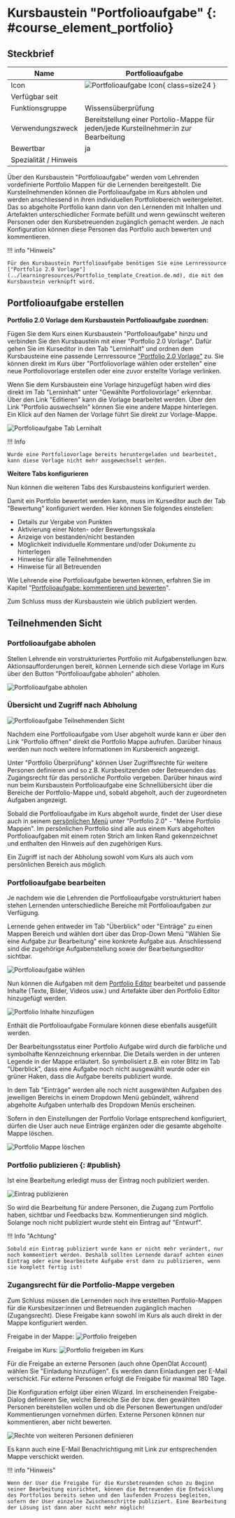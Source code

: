 # Kursbaustein "Portfolioaufgabe" {: #course_element_portfolio}


## Steckbrief

Name | Portfolioaufgabe
---------|----------
Icon | ![Portfolioaufgabe Icon](assets/portfolio_434343_64.png){ class=size24  }
Verfügbar seit | 
Funktionsgruppe | Wissensüberprüfung
Verwendungszweck | Bereitstellung einer Portolio-Mappe für jeden/jede Kursteilnehmer:in zur Bearbeitung 
Bewertbar | ja
Spezialität / Hinweis |



Über den Kursbaustein "Portfolioaufgabe" werden vom Lehrenden vordefinierte Portfolio Mappen für die Lernenden bereitgestellt. Die Kursteilnehmenden können die Portfolioaufgabe im Kurs abholen und werden anschliessend in ihren individuellen Portfoliobereich weitergeleitet. Das so abgeholte Portfolio kann dann von den Lernenden mit Inhalten und Artefakten unterschiedlicher Formate befüllt und wenn gewünscht weiteren Personen oder den Kursbetreuenden zugänglich gemacht werden. Je nach Konfiguration können diese Personen das Portfolio auch bewerten und kommentieren.

!!! info "Hinweis"

    Für den Kursbaustein Portfolioaufgabe benötigen Sie eine Lernressource ["Portfolio 2.0 Vorlage"](../learningresources/Portfolio_template_Creation.de.md), die mit dem Kursbaustein verknüpft wird. 

## Portfolioaufgabe erstellen


**Portfolio 2.0 Vorlage dem Kursbaustein Portfolioaufgabe zuordnen:**

Fügen Sie dem Kurs einen Kursbaustein "Portfolioaufgabe" hinzu und verbinden Sie den Kursbaustein mit einer "Portfolio 2.0 Vorlage". Dafür gehen Sie im Kurseditor in den Tab "Lerninhalt" und ordnen dem Kursbausteine eine passende Lernressource ["Portfolio 2.0 Vorlage"](../learningresources/Portfolio_template_Creation.de.md) zu. Sie können direkt im Kurs über "Portfoliovorlage wählen oder erstellen" eine neue Portfoliovorlage erstellen oder eine zuvor erstellte Vorlage verlinken. 
  
Wenn Sie dem Kursbaustein eine Vorlage hinzugefügt haben wird dies direkt im Tab "Lerninhalt" unter "Gewählte Portfoliovorlage" erkennbar. Über den Link "Editieren" kann die Vorlage bearbeitet werden. Über den Link "Portfolio auswechseln" können Sie eine andere Mappe hinterlegen. Ein Klick auf den Namen der Vorlage führt Sie direkt zur Vorlage-Mappe. 

![Portfolioaufgabe Tab Lernihalt](assets/Portfolioaufgabe_Lerninhalt.png)

!!! Info

    Wurde eine Portfoliovorlage bereits heruntergeladen und bearbeitet, kann diese Vorlage nicht mehr ausgewechselt werden.

**Weitere Tabs konfigurieren**

Nun können die weiteren Tabs des Kursbausteins konfiguriert werden.

Damit ein Portfolio bewertet werden kann, muss im Kurseditor auch der Tab "Bewertung" konfiguriert werden. Hier können Sie folgendes einstellen: 
* Details zur Vergabe von Punkten
* Aktivierung einer Noten- oder Bewertungsskala
* Anzeige von bestanden/nicht bestanden 
* Möglichkeit individuelle Kommentare und/oder Dokumente zu hinterlegen
* Hinweise für alle Teilnehmenden
* Hinweise für all Betreuenden

Wie Lehrende eine Portfolioaufgabe bewerten können, erfahren Sie im Kapitel "[Portfolioaufgabe: kommentieren und bewerten](../learningresources/Portfolio_assignment_Grading.de.md)".

Zum Schluss muss der Kursbaustein wie üblich publiziert werden.


## Teilnehmenden Sicht



### Portfolioaufgabe abholen  

Stellen Lehrende ein vorstrukturiertes Portfolio mit Aufgabenstellungen bzw. Aktionsaufforderungen bereit, können Lernende sich diese Vorlage im Kurs über den Button "Portfolioaufgabe abholen" abholen.

![Portfolioaufgabe abholen](assets/Portfolioaufgabe_abholen_19.png)  

### Übersicht und Zugriff nach Abholung

![Portfolioaufgabe Teilnehmenden Sicht](assets/Portfolio_TN_19.png)

Nachdem eine Portfolioaufgabe vom User abgeholt wurde kann er über den Link "Portfolio öffnen" direkt die Portfolio Mappe aufrufen. Darüber hinaus werden nun noch weitere Informationen im Kursbereich angezeigt.

Unter "Portfolio Überprüfung" können User Zugriffsrechte für weitere Personen definieren und so z.B. Kursbesitzenden oder Betreuenden das Zugangsrecht für das persönliche Portfolio vergeben. Darüber hinaus wird nun beim Kursbaustein Portfolioaufgabe eine Schnellübersicht über die Bereiche der Portfolio-Mappe und, sobald abgeholt, auch der zugeordneten Aufgaben angezeigt. 

Sobald die Portfolioaufgabe im Kurs abgeholt wurde, findet der User diese auch in seinem [persönlichen Menü](../personal_menu/Personal_Tools.de.md) unter "Portfolio 2.0" - "Meine Portfolio Mappen". Im persönlichen Portfolio sind alle aus einem Kurs abgeholten Portfolioaufgaben mit einem roten Strich am linken Rand gekennzeichnet und enthalten den Hinweis auf den zugehörigen Kurs. 

Ein Zugriff ist nach der Abholung sowohl vom Kurs als auch vom persönlichen Bereich aus möglich. 


### Portfolioaufgabe bearbeiten  

Je nachdem wie die Lehrenden die Portfolioaufgabe vorstrukturiert haben stehen Lernenden unterschiedliche Bereiche mit Portfolioaufgaben zur Verfügung. 

Lernende gehen entweder im Tab "Überblick" oder "Einträge" zu einen Mappen Bereich und wählen dort über das Drop-Down Menü "Wählen Sie eine Aufgabe zur Bearbeitung" eine konkrete Aufgabe aus. Anschliessend sind die zugehörige Aufgabenstellung sowie der Bearbeitungseditor sichtbar.

![Portfolioaufgabe wählen](assets/3_Portfolio.png)

Nun können die Aufgaben mit dem [Portfolio Editor](../area_modules/The_portfolio_editor_17_1.de.md) bearbeitet und passende Inhalte (Texte, Bilder, Videos usw.) und Artefakte über den Portfolio Editor hinzugefügt werden.

![Portfolio Inhalte hinzufügen](assets/Portfolio_Inhalt_hinzufuegen.png)
  
Enthält die Portfolioaufgabe Formulare können diese ebenfalls ausgefüllt werden. 

Der Bearbeitungsstatus einer Portfolio Aufgabe wird durch die farbliche und symbolhafte Kennzeichnung erkennbar. Die Details werden in der unteren Legende in der Mappe erläutert. So symbolisiert z.B.  ein roter Blitz im Tab "Überblick", dass eine Aufgabe noch nicht ausgewählt wurde oder ein grüner Haken, dass die Aufgabe bereits publiziert wurde. 

In dem Tab "Einträge" werden alle noch nicht ausgewählten Aufgaben des jeweiligen Bereichs in einem Dropdown Menü gebündelt, während abgeholte Aufgaben unterhalb des Dropdown Menüs erscheinen. 

Sofern in den Einstellungen der Portfolio Vorlage entsprechend konfiguriert, dürfen die User auch neue Einträge ergänzen oder die gesamte abgeholte Mappe löschen.

![Portfolio Mappe löschen](assets/5_Portfolio.png)
  

### Portfolio publizieren   {: #publish}
  
Ist eine Bearbeitung erledigt muss der Eintrag noch publiziert werden. 

![Eintrag publizieren](assets/Eintrag_publizieren.png)

So wird die Bearbeitung für andere Personen, die Zugang zum Portfolio haben, sichtbar und Feedbacks bzw. Kommentierungen sind möglich. Solange noch nicht publiziert wurde steht ein Eintrag auf "Entwurf".

!!! Info "Achtung"

    Sobald ein Eintrag publiziert wurde kann er nicht mehr verändert, nur noch kommentiert werden. Deshalb sollten Lernende darauf achten einen Eintrag oder eine bearbeitete Aufgabe erst dann zu publizieren, wenn sie komplett fertig ist!

### Zugangsrecht für die Portfolio-Mappe vergeben

Zum Schluss müssen die Lernenden noch ihre erstellten Portfolio-Mappen für die Kursbesitzer:innen und Betreuenden zugänglich machen (Zugangsrecht). Diese Freigabe kann sowohl im Kurs als auch direkt in der Mappe konfiguriert werden.

Freigabe in der Mappe: 
![Portfolio freigeben](assets/Portfoliomappe_freigeben.png)

Freigabe im Kurs: 
![Portfolio freigeben im Kurs](assets/Portfolio_Zugangsrecht.jpg)

Für die Freigabe an externe Personen (auch ohne OpenOlat Account) wählen Sie "Einladung hinzufügen". Es werden dann Einladungen per E-Mail verschickt. Für externe Personen erfolgt die Freigabe für maximal 180 Tage.

Die Konfiguration erfolgt über einen Wizard. Im erscheinenden Freigabe-Dialog definieren Sie, welche Bereiche Sie der bzw. den gewählten Personen bereitstellen wollen und ob die Personen Bewertungen und/oder Kommentierungen vornehmen dürfen. Externe Personen können nur kommentieren, aber nicht bewerten.

![Rechte von weiteren Personen definieren](assets/pf_aufgabeabholen_auswahl_DE.png)
  
Es kann auch eine E-Mail Benachrichtigung mit Link zur entsprechenden Mappe verschickt werden.
  
!!! info "Hinweis"

    Wenn der User die Freigabe für die Kursbetreuenden schon zu Beginn seiner Bearbeitung einrichtet, können die Betreuenden die Entwicklung des Portfolios bereits sehen und den laufenden Prozess begleiten, sofern der User einzelne Zwischenschritte publiziert. Eine Bearbeitung der Lösung ist dann aber nicht mehr möglich!
